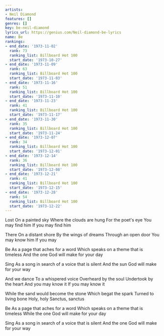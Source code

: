 ```yaml
---
artists:
- Neil Diamond
features: []
genres: []
key: be-neil-diamond
lyrics_url: https://genius.com/Neil-diamond-be-lyrics
name: Be
rankings:
- end_date: '1973-11-02'
  rank: 73
  ranking_list: Billboard Hot 100
  start_date: '1973-10-27'
- end_date: '1973-11-09'
  rank: 63
  ranking_list: Billboard Hot 100
  start_date: '1973-11-03'
- end_date: '1973-11-16'
  rank: 51
  ranking_list: Billboard Hot 100
  start_date: '1973-11-10'
- end_date: '1973-11-23'
  rank: 41
  ranking_list: Billboard Hot 100
  start_date: '1973-11-17'
- end_date: '1973-11-30'
  rank: 35
  ranking_list: Billboard Hot 100
  start_date: '1973-11-24'
- end_date: '1973-12-07'
  rank: 34
  ranking_list: Billboard Hot 100
  start_date: '1973-12-01'
- end_date: '1973-12-14'
  rank: 36
  ranking_list: Billboard Hot 100
  start_date: '1973-12-08'
- end_date: '1973-12-21'
  rank: 41
  ranking_list: Billboard Hot 100
  start_date: '1973-12-15'
- end_date: '1973-12-28'
  rank: 54
  ranking_list: Billboard Hot 100
  start_date: '1973-12-22'
---
```

Lost
On a painted sky
Where the clouds are hung
For the poet's eye
You may find him
If you may find him

There
On a distant shore
By the wings of dreams
Through an open door
You may know him
If you may

Be
As a page that aches for a word
Which speaks on a theme that is timeless
And the one God will make for your day

Sing
As a song in search of a voice that is silent
And the sun
God will make for your way

And we dance
To a whispered voice
Overheard by the soul
Undertook by the heart
And you may know it
If you may know it

While the sand would become the stone
Which begat the spark
Turned to living bone
Holy, holy
Sanctus, sanctus

Be
As a page that aches for a word
Which speaks on a theme that is timeless
While the one God will make for your day

Sing
As a song in search of a voice that is silent
And the one God will make for your way
